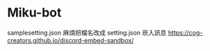 # Miku-bot
samplesetting.json 麻煩把檔名改成 setting.json
崁入訊息 https://cog-creators.github.io/discord-embed-sandbox/
